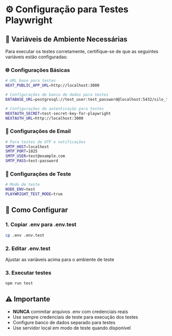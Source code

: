 # ⚙️ Configuração para Testes Playwright

## 🔧 Variáveis de Ambiente Necessárias

Para executar os testes corretamente, certifique-se de que as seguintes variáveis estão configuradas:

### 🌐 Configurações Básicas

```bash
# URL base para testes
NEXT_PUBLIC_APP_URL=http://localhost:3000

# Configurações de banco de dados para testes
DATABASE_URL=postgresql://test_user:test_password@localhost:5432/silo_test

# Configurações de autenticação para testes
NEXTAUTH_SECRET=test-secret-key-for-playwright
NEXTAUTH_URL=http://localhost:3000
```

### 📧 Configurações de Email

```bash
# Para testes de OTP e notificações
SMTP_HOST=localhost
SMTP_PORT=1025
SMTP_USER=test@example.com
SMTP_PASS=test-password
```

### 🧪 Configurações de Teste

```bash
# Modo de teste
NODE_ENV=test
PLAYWRIGHT_TEST_MODE=true
```

## 🚀 Como Configurar

### 1. Copiar .env para .env.test

```bash
cp .env .env.test
```

### 2. Editar .env.test

Ajustar as variáveis acima para o ambiente de teste

### 3. Executar testes

```bash
npm run test
```

## ⚠️ Importante

- **NUNCA** commitar arquivos .env com credenciais reais
- Use sempre credenciais de teste para execução dos testes
- Configure banco de dados separado para testes
- Use servidor local em modo de teste quando disponível
